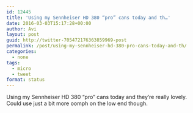 ```yaml
---
id: 12445
title: 'Using my Sennheiser HD 380 “pro” cans today and th…'
date: 2016-03-03T15:17:28+00:00
author: Avi
layout: post
guid: http://twitter-705472176363859969-post
permalink: /post/using-my-sennheiser-hd-380-pro-cans-today-and-th/
categories:
  - none
tags:
  - micro
  - tweet
format: status
---
```

Using my Sennheiser HD 380 “pro” cans today and they’re really lovely. Could use just a bit more oomph on the low end though.